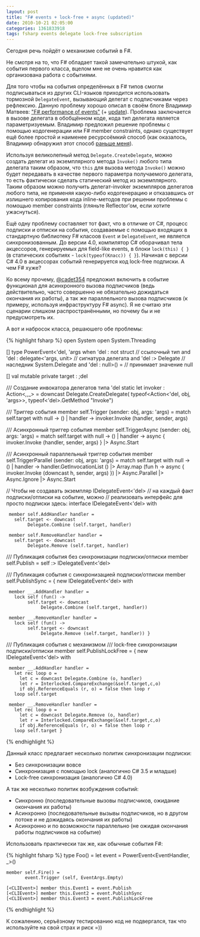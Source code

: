 ```yaml
---
layout: post
title: "F# events + lock-free + async (updated)"
date: 2010-10-21 02:05:00
categories: 1361833918
tags: fsharp events delegate lock-free subscription
---
```

Сегодня речь пойдёт о механизме событий в F#.

Не смотря на то, что F# обладает такой замечательно штукой, как события первого класса, вцелом мне не очень нравится как организована работа с событиями.

Для того чтобы на события определённых в F# типов смогли подписываться из других CLI-языков приходится использовать тормозной `DelegateEvent`, вызывающий делегат с подписчиками через рефлексию. Данную проблему хорошо описал в своём блоге Владимир Матвеев: ["F# performance of events"](http://v2matveev.blogspot.com/2010/06/f-performance-of-events.html) (+ [update](http://v2matveev.blogspot.com/2010/06/f-performance-of-events-update.html)). Проблема заключается в вызове делегата в обобщённом коде, кода тип делегата является параметризуемым. Владимир предложил решение проблемы с помощью кодогенерации или F# member constraints, однако существует ещё более простой и наименее ресурсоёмкий способ (как оказалось, Владимир обнаружил этот способ [раньше меня](http://rsdn.ru/forum/decl/3979546.1.aspx)).

Используя великолепный метод `Delegate.CreateDelegate`, можно создать делегат из экземплярного метода `Invoke()` любого типа делегата таким образом, что `this` для вызова метода `Invoke()` можно будет передавать в качестве первого параметра получаемого делегата, то есть фактически сделать статический метод из экземплярного. Таким образом можно получить делегат-invoker экземпляров делегатов любого типа, не применяя какую-либо кодогенерацию и отказавшись от излишнего копирования кода inline-методов при решении проблемы с помощью member constraints (гляньте Reflector’ом, если хотите ужаснуться).

Ещё одну проблему составляет тот факт, что в отличие от C#, процесс подписки и отписки на события, создаваемые с помощью входящих в стандартную библиотеку F# класоов `Event` и `DelegateEvent`, не является синхронизованным. До верcии 4.0, компилятор C# оборачивал тела акцессоров, генерируемых для field-like events, в блоки `lock(this) { }` (в статических событиях - `lock(typeof(Класс)) { }`). Начиная с версии C# 4.0 в акцессорах событий генерируется код lock-free подписки. А чем F# хуже?

Ко всему прочему, [@cadet354](https://twitter.com/cadet354) предложил включить в событие функционал для асинхронного вызова подписчиков (ведь действительно, часто совершенно не обязательно дожидаться окончания их работы), а так же параллельного вызова подписчиков (к примеру, используя инфраструктуру F# async). Я не считаю эти сценарии слишком распространёнными, но почему бы и не предусмотреть их.

А вот и набросок класса, решаюшего обе проблемы:

{% highlight fsharp %}
open System
open System.Threading

[<Sealed>]
type PowerEvent<'del, 'args
     when 'del :  not struct                  // ссылочный тип
      and 'del :  delegate<'args, unit>  // сигнатура делегата
      and 'del :> Delegate        // наследник System.Delegate
      and 'del :  null>() =         // принимает значение null

  [<DefaultValue>]
  val mutable private target : ;del

  /// Создание инвокатора делегатов типа 'del
  static let invoker : Action<_,_,_> =
     downcast Delegate.CreateDelegate(
         typeof<Action<'del, obj, 'args>>,
         typeof<'del>.GetMethod "Invoke")

  /// Триггер события
  member self.Trigger (sender: obj, args: 'args) =
     match self.target with
     null    -> ()
   | handler -> invoker.Invoke (handler, sender, args)

  /// Асинхронный триггер события
  member self.TriggerAsync (sender: obj, args: 'args) =
     match self.target with
     null    -> ()
   | handler ->
         async { invoker.Invoke (handler, sender, args) }
         |> Async.Start

  /// Асинхронный параллельный триггер события
  member self.TriggerParallel (sender: obj, args: 'args) =
     match self.target with
     null    -> ()
   | handler ->
         handler.GetInvocationList ()
      |> Array.map (fun h -> async {
         invoker.Invoke (downcast h, sender, args) })
      |> Async.Parallel
      |> Async.Ignore
      |> Async.Start

  // Чтобы не создавать экземпляр IDelegateEvent<'del>
  // на каждый факт подписки/отписки на событие, можно
  // реализовать интерфейс для просто подписки здесь:
  interface IDelegateEvent<'del> with

     member self.AddHandler handler =
       self.target <- downcast
            Delegate.Combine (self.target, handler)

     member self.RemoveHandler handler =
       self.target <- downcast
            Delegate.Remove (self.target, handler)

  /// Публикация события без синхронизации подписки/отписки
  member self.Publish = self :> IDelegateEvent<'del>

  /// Публикация события c синхронизацией подписки/отписки
  member self.PublishSync =
   { new IDelegateEvent<'del> with

     member __.AddHandler handler =
       lock self (fun() ->
            self.target <- downcast
                 Delegate.Combine (self.target, handler))

     member __.RemoveHandler handler =
       lock self (fun() ->
            self.target <- downcast
                 Delegate.Remove (self.target, handler)) }

  /// Публикация события c механизмом
  /// lock-free синхронизации подписки/отписки
  member self.PublishLockFree =
   { new IDelegateEvent<'del> with

     member __.AddHandler handler =
       let rec loop o =
         let c = downcast Delegate.Combine (o, handler)
         let r = Interlocked.CompareExchange(&self.target,c,o)
         if obj.ReferenceEquals (r, o) = false then loop r
       loop self.target

     member __.RemoveHandler handler =
       let rec loop o =
         let c = downcast Delegate.Remove (o, handler)
         let r = Interlocked.CompareExchange(&self.target,c,o)
         if obj.ReferenceEquals (r, o) = false then loop r
       loop self.target }
{% endhighlight %}

Данный класс предлагает несколько политик синхронизации подписки:

* Без синхронизации вовсе
* Синхронизация с помощью lock (аналогично C# 3.5 и младше)
* Lock-free синхронизация (аналогично C# 4.0)

А так же несколько политик возбуждения событий:

* Синхронно (последовательные вызовы подписчиков, ожидание окончания их работы)
* Асинхронно (последовательные вызывы подписчиков, но в другом потоке и не дожидаясь окончания их работы)
* Асинхронно и по возможности параллельно (не ожидая окончания работы подписчиков на событие)

Использовать практически так же, как обычные события F#:

{% highlight fsharp %}
type Foo() =
    let event = PowerEvent<EventHandler, _>()

    member self.Fire() =
           event.Trigger (self, EventArgs.Empty)

    [<CLIEvent>] member this.Event1 = event.Publish
    [<CLIEvent>] member this.Event2 = event.PublishSync
    [<CLIEvent>] member this.Event3 = event.PublishLockFree
{% endhighlight %}

К сожалению, серъёзному тестированию код не подвергался, так что используйте на свой страх и риск =))